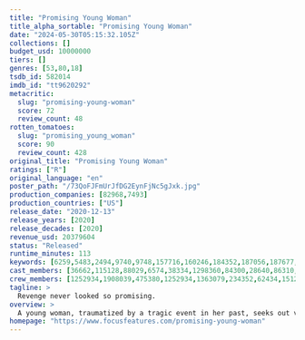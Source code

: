 ```yaml
---
title: "Promising Young Woman"
title_alpha_sortable: "Promising Young Woman"
date: "2024-05-30T05:15:32.105Z"
collections: []
budget_usd: 10000000
tiers: []
genres: [53,80,18]
tsdb_id: 582014
imdb_id: "tt9620292"
metacritic:
  slug: "promising-young-woman"
  score: 72
  review_count: 48
rotten_tomatoes:
  slug: "promising_young_woman"
  score: 90
  review_count: 428
original_title: "Promising Young Woman"
ratings: ["R"]
original_language: "en"
poster_path: "/73QoFJFmUrJfDG2EynFjNc5gJxk.jpg"
production_companies: [82968,7493]
production_countries: ["US"]
release_date: "2020-12-13"
release_years: [2020]
release_decades: [2020]
revenue_usd: 20379604
status: "Released"
runtime_minutes: 113
keywords: [6259,5483,2494,9740,9748,157716,160246,184352,187056,187677,208759,214633,220209,232090,260428,288868,290527]
cast_members: [36662,115128,88029,6574,38334,1298360,84300,28640,86310,11702,1213603,54691,1429453,60960,658]
crew_members: [1252934,1908039,475380,1252934,1363079,234352,62434,1512668,36662,1018975,2070395,1646476,2538064,1252934]
tagline: >
  Revenge never looked so promising.
overview: >
  A young woman, traumatized by a tragic event in her past, seeks out vengeance against those who crossed her path.
homepage: "https://www.focusfeatures.com/promising-young-woman"
---
```

